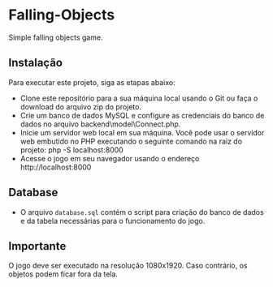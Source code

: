 # Falling-Objects

Simple falling objects game.

## Instalação

Para executar este projeto, siga as etapas abaixo:

- Clone este repositório para a sua máquina local usando o Git ou faça o download do arquivo zip do projeto.
- Crie um banco de dados MySQL e configure as credenciais do banco de dados no arquivo backend\model\Connect.php.
- Inicie um servidor web local em sua máquina. Você pode usar o servidor web embutido no PHP executando o seguinte
  comando na raiz do projeto: php -S localhost:8000
- Acesse o jogo em seu navegador usando o endereço http://localhost:8000

## Database
- O arquivo `database.sql` contém o script para criação do banco de dados e da tabela necessárias para o funcionamento do jogo.

## Importante

O jogo deve ser executado na resolução 1080x1920. Caso contrário, os objetos podem ficar fora da tela.

